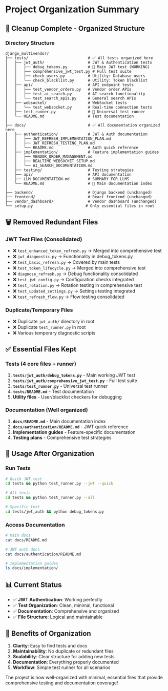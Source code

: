 # Project Organization Summary

## 🧹 Cleanup Complete - Organized Structure

### Directory Structure

```
django_multivendor/
├── tests/                          # ✅ All tests organized here
│   ├── jwt_auth/                   # JWT & Authentication tests
│   │   ├── debug_tokens.py         # 🎯 Main JWT test (WORKING)
│   │   ├── comprehensive_jwt_test.py # Full test suite
│   │   ├── check_users.py          # Utility: Database users
│   │   └── check_blacklist.py      # Utility: Token blacklist
│   ├── api/                        # API endpoint tests
│   │   ├── test_vendor_orders.py   # Vendor order APIs
│   │   ├── test_ai_search.py       # AI search functionality
│   │   └── test_search_apis.py     # General search APIs
│   ├── websocket/                  # WebSocket tests
│   │   └── test_websocket.py       # Real-time connection tests
│   ├── test_runner.py              # 🎯 Universal test runner
│   └── README.md                   # Test documentation
│
├── docs/                           # ✅ All documentation organized here
│   ├── authentication/             # JWT & Auth documentation
│   │   ├── JWT_REFRESH_IMPLEMENTATION_PLAN.md
│   │   ├── JWT_REFRESH_TESTING_PLAN.md
│   │   └── README.md               # Auth quick reference
│   ├── implementation/             # Feature implementation guides
│   │   ├── VENDOR_ORDER_MANAGEMENT.md
│   │   ├── REALTIME_WEBSOCKET_SETUP.md
│   │   └── AI_SEARCH_DOCUMENTATION.md
│   ├── testing/                    # Testing strategies
│   ├── api/                        # API documentation
│   ├── LLM_DOCUMENTATION.md        # SUMMARY FOR LLMS
│   └── README.md                   # 🎯 Main documentation index
│
├── backend/                        # Django backend (unchanged)
├── frontend/                       # React frontend (unchanged)
├── vendor_dashboard/               # Vendor dashboard (unchanged)
└── setup.py                       # Only essential files in root
```

## 🗑️ Removed Redundant Files

### JWT Test Files (Consolidated)

- ❌ `test_enhanced_token_refresh.py` → Merged into comprehensive test
- ❌ `jwt_diagnostic.py` → Functionality in debug_tokens.py
- ❌ `test_basic_refresh.py` → Covered by main tests
- ❌ `test_token_lifecycle.py` → Merged into comprehensive test
- ❌ `diagnose_refresh.py` → Debug functionality consolidated
- ❌ `test_jwt_config.py` → Configuration checks integrated
- ❌ `test_rotation.py` → Rotation testing in comprehensive test
- ❌ `test_updated_settings.py` → Settings testing integrated
- ❌ `test_refresh_flow.py` → Flow testing consolidated

### Duplicate/Temporary Files

- ❌ Duplicate `jwt_auth/` directory in root
- ❌ Duplicate `test_runner.py` in root
- ❌ Various temporary diagnostic scripts

## ✅ Essential Files Kept

### Tests (4 core files + runner)

1. **`tests/jwt_auth/debug_tokens.py`** - Main working JWT test
2. **`tests/jwt_auth/comprehensive_jwt_test.py`** - Full test suite
3. **`tests/test_runner.py`** - Universal test runner
4. **`tests/README.md`** - Test documentation
5. **Utility files** - User/blacklist checkers for debugging

### Documentation (Well organized)

1. **`docs/README.md`** - Main documentation index
2. **`docs/authentication/README.md`** - JWT quick reference
3. **Implementation guides** - Feature-specific documentation
4. **Testing plans** - Comprehensive test strategies

## 🚀 Usage After Organization

### Run Tests

```bash
# Quick JWT test
cd tests && python test_runner.py --jwt --quick

# All tests
cd tests && python test_runner.py --all

# Specific test
cd tests/jwt_auth && python debug_tokens.py
```

### Access Documentation

```bash
# Main docs
cat docs/README.md

# JWT auth docs
cat docs/authentication/README.md

# Implementation guides
ls docs/implementation/
```

## 📊 Current Status

- ✅ **JWT Authentication**: Working perfectly
- ✅ **Test Organization**: Clean, minimal, functional
- ✅ **Documentation**: Comprehensive and organized
- ✅ **File Structure**: Logical and maintainable

## 🎯 Benefits of Organization

1. **Clarity**: Easy to find tests and docs
2. **Maintainability**: No duplicate or redundant files
3. **Scalability**: Clear structure for adding new tests
4. **Documentation**: Everything properly documented
5. **Workflow**: Simple test runner for all scenarios

The project is now well-organized with minimal, essential files that provide comprehensive testing and documentation coverage!
